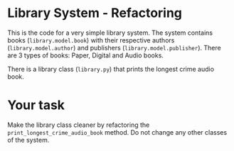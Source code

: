 # Library System - Refactoring

This is the code for a very simple library system.
The system contains books (``library.model.book``) with their respective authors (``library.model.author``) and publishers (``library.model.publisher``). There are 3 types of books: Paper, Digital and Audio books.

There is a library class (``library.py``) that prints the longest crime audio book.

# Your task

Make the library class cleaner by refactoring the ``print_longest_crime_audio_book`` method. Do not change any other classes of the system.